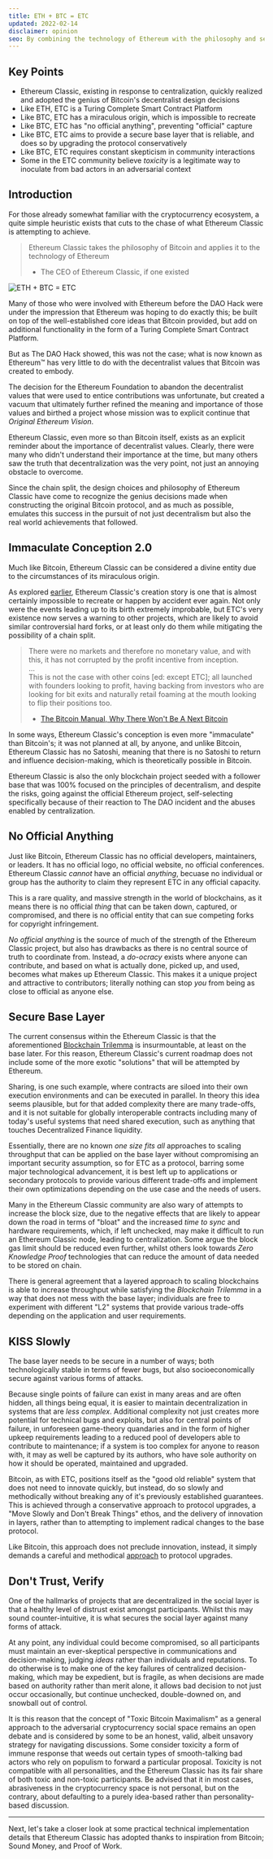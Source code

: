 ```yaml
---
title: ETH + BTC = ETC
updated: 2022-02-14
disclaimer: opinion
seo: By combining the technology of Ethereum with the philosophy and security of Bitcoin, Ethereum Classic stands alone in being able to provide a truly decentralized Smart Contract Platform.
---
```


## Key Points

- Ethereum Classic, existing in response to centralization, quickly realized and adopted the genius of Bitcoin's decentralist design decisions
- Like ETH, ETC is a Turing Complete Smart Contract Platform
- Like BTC, ETC has a miraculous origin, which is impossible to recreate
- Like BTC, ETC has "no official anything", preventing "official" capture
- Like BTC, ETC aims to provide a secure base layer that is reliable, and does so by upgrading the protocol conservatively
- Like BTC, ETC requires constant skepticism in community interactions
- Some in the ETC community believe _toxicity_ is a legitimate way to inoculate from bad actors in an adversarial context

## Introduction

For those already somewhat familiar with the cryptocurrency ecosystem, a quite simple heuristic exists that cuts to the chase of what Ethereum Classic is attempting to achieve.

> Ethereum Classic takes the philosophy of Bitcoin and applies it to the technology of Ethereum
>
> - The CEO of Ethereum Classic, if one existed

![ETH + BTC = ETC](./ethbtcetc.png)

Many of those who were involved with Ethereum before the DAO Hack were under the impression that Ethereum was hoping to do exactly this; be built on top of the well-established core ideas that Bitcoin provided, but add on additional functionality in the form of a Turing Complete Smart Contract Platform.

But as The DAO Hack showed, this was not the case; what is now known as Ethereum™ has very little to do with the decentralist values that Bitcoin was created to embody.

The decision for the Ethereum Foundation to abandon the decentralist values that were used to entice contributions was unfortunate, but created a vacuum that ultimately further refined the meaning and importance of those values and birthed a project whose mission was to explicit continue that _Original Ethereum Vision_.

Ethereum Classic, even more so than Bitcoin itself, exists as an explicit reminder about the importance of decentralist values. Clearly, there were many who didn't understand their importance at the time, but many others saw the truth that decentralization was the very point, not just an annoying obstacle to overcome.

Since the chain split, the design choices and philosophy of Ethereum Classic have come to recognize the genius decisions made when constructing the original Bitcoin protocol, and as much as possible, emulates this success in the pursuit of not just decentralism but also the real world achievements that followed.

## Immaculate Conception 2.0

Much like Bitcoin, Ethereum Classic can be considered a divine entity due to the circumstances of its miraculous origin.

As explored [earlier](/why-classic/genesis#the-immaculate-conception), Ethereum Classic's creation story is one that is almost certainly impossible to recreate or happen by accident ever again. Not only were the events leading up to its birth extremely improbable, but ETC's very existence now serves a warning to other projects, which are likely to avoid similar controversial hard forks, or at least only do them while mitigating the possibility of a chain split.

> There were no markets and therefore no monetary value, and with this, it has not corrupted by the profit incentive from inception.  
> ...  
> This is not the case with other coins [ed: except ETC]; all launched with founders looking to profit, having backing from investors who are looking for bit exits and naturally retail foaming at the mouth looking to flip their positions too.
>
> - [The Bitcoin Manual, Why There Won't Be A Next Bitcoin](https://thebitcoinmanual.com/articles/why-there-wont-be-a-next-bitcoin/)

In some ways, Ethereum Classic's conception is even more "immaculate" than Bitcoin's; it was not planned at all, by anyone, and unlike Bitcoin, Ethereum Classic has no Satoshi, meaning that there is no Satoshi to return and influence decision-making, which is theoretically possible in Bitcoin.

Ethereum Classic is also the only blockchain project seeded with a follower base that was 100% focused on the principles of decentralism, and despite the risks, going against the official Ethereum project, self-selecting specifically because of their reaction to The DAO incident and the abuses enabled by centralization.

## No Official Anything

Just like Bitcoin, Ethereum Classic has no official developers, maintainers, or leaders. It has no official logo, no official website, no official conferences. Ethereum Classic _cannot_ have an official _anything_, becuase no individual or group has the authority to claim they represent ETC in any official capacity.

This is a rare quality, and massive strength in the world of blockchains, as it means there is no official _thing_ that can be taken down, captured, or compromised, and there is no official entity that can sue competing forks for copyright infringement.

_No official anything_ is the source of much of the strength of the Ethereum Classic project, but also has drawbacks as there is no central source of truth to coordinate from. Instead, a _do-ocracy_ exists where anyone can contribute, and based on what is actually done, picked up, and used, becomes what makes up Ethereum Classic. This makes it a unique project and attractive to contributors; literally nothing can stop _you_ from being as close to official as anyone else.

## Secure Base Layer

The current consensus within the Ethereum Classic is that the aforementioned [Blockchain Trilemma](/why-classic/decentralism#the-blockchain-trilemma) is insurmountable, at least on the base later. For this reason, Ethereum Classic's current roadmap does not include some of the more exotic "solutions" that will be attempted by Ethereum.

Sharing, is one such example, where contracts are siloed into their own execution environments and can be executed in parallel. In theory this idea seems plausible, but for that added complexity there are many trade-offs, and it is not suitable for globally interoperable contracts including many of today's useful systems that need shared execution, such as anything that touches Decentralized Finance liquidity.

Essentially, there are no known _one size fits all_ approaches to scaling throughput that can be applied on the base layer without compromising an important security assumption, so for ETC as a protocol, barring some major technological advancement, it is best left up to applications or secondary protocols to provide various different trade-offs and implement their own optimizations depending on the use case and the needs of users.

Many in the Ethereum Classic community are also wary of attempts to increase the block size, due to the negative effects that are likely to appear down the road in terms of "bloat" and the increased _time to sync_ and hardware requirements, which, if left unchecked, may make it difficult to run an Ethereum Classic node, leading to centralization. Some argue the block gas limit should be reduced even further, whilst others look towards _Zero Knowledge Proof_ technologies that can reduce the amount of data needed to be stored on chain.

There is general agreement that a layered approach to scaling blockchains is able to increase throughput while satisfying the _Blockchain Trilemma_ in a way that does not mess with the base layer; individuals are free to experiment with different "L2" systems that provide various trade-offs depending on the application and user requirements.

## KISS Slowly

The base layer needs to be secure in a number of ways; both technologically stable in terms of fewer bugs, but also socioeconomically secure against various forms of attacks.

Because single points of failure can exist in many areas and are often hidden, all things being equal, it is easier to maintain decentralization in systems that are _less complex_. Additional complexity not just creates more potential for technical bugs and exploits, but also for central points of failure, in unforeseen game-theory quandaries and in the form of higher upkeep requirements leading to a reduced pool of developers able to contribute to maintenance; if a system is too complex for anyone to reason with, it may as well be captured by its authors, who have sole authority on how it should be operated, maintained and upgraded.

Bitcoin, as with ETC, positions itself as the "good old reliable" system that does not need to innovate quickly, but instead, do so slowly and methodically without breaking any of it's previously established guarantees. This is achieved through a conservative approach to protocol upgrades, a "Move Slowly and Don't Break Things" ethos, and the delivery of innovation in layers, rather than to attempting to implement radical changes to the base protocol.

Like Bitcoin, this approach does not preclude innovation, instead, it simply demands a careful and methodical [approach](/knowledge/future#upgrade-process) to protocol upgrades.

## Don't Trust, Verify

One of the hallmarks of projects that are decentralized in the social layer is that a healthy level of distrust exist amongst participants. Whilst this may sound counter-intuitive, it is what secures the social layer against many forms of attack.

At any point, any individual could become compromised, so all participants must maintain an ever-skeptical perspective in communications and decision-making, judging _ideas_ rather than individuals and reputations. To do otherwise is to make one of the key failures of centralized decision-making, which may be expedient, but is fragile, as when decisions are made based on authority rather than merit alone, it allows bad decision to not just occur occasionally, but continue unchecked, double-downed on, and snowball out of control.

It is this reason that the concept of "Toxic Bitcoin Maximalism" as a general approach to the adversarial cryptocurrency social space remains an open debate and is considered by some to be an honest, valid, albeit unsavory strategy for navigating discussions. Some consider toxicity a form of immune response that weeds out certain types of smooth-talking bad actors who rely on populism to forward a particular proposal. Toxicity is not compatible with all personalities, and the Ethereum Classic has its fair share of both toxic and non-toxic participants. Be advised that it in most cases, abrasiveness in the cryptocurrency space is not personal, but on the contrary, about defaulting to a purely idea-based rather than personality-based discussion.

---

Next, let's take a closer look at some practical technical implementation details that Ethereum Classic has adopted thanks to inspiration from Bitcoin; Sound Money, and Proof of Work.

